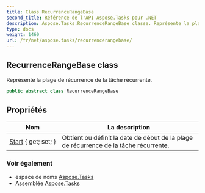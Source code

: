 ```yaml
---
title: Class RecurrenceRangeBase
second_title: Référence de l'API Aspose.Tasks pour .NET
description: Aspose.Tasks.RecurrenceRangeBase classe. Représente la plage de récurrence de la tâche récurrente.
type: docs
weight: 1460
url: /fr/net/aspose.tasks/recurrencerangebase/
---
```

## RecurrenceRangeBase class

Représente la plage de récurrence de la tâche récurrente.

```csharp
public abstract class RecurrenceRangeBase
```

## Propriétés

| Nom | La description |
| --- | --- |
| [Start](../../aspose.tasks/recurrencerangebase/start/) { get; set; } | Obtient ou définit la date de début de la plage de récurrence de la tâche récurrente. |

### Voir également

* espace de noms [Aspose.Tasks](../../aspose.tasks/)
* Assemblée [Aspose.Tasks](../../)


